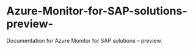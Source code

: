 # Azure-Monitor-for-SAP-solutions-preview-
Documentation for Azure Monitor for SAP solutions – preview.

